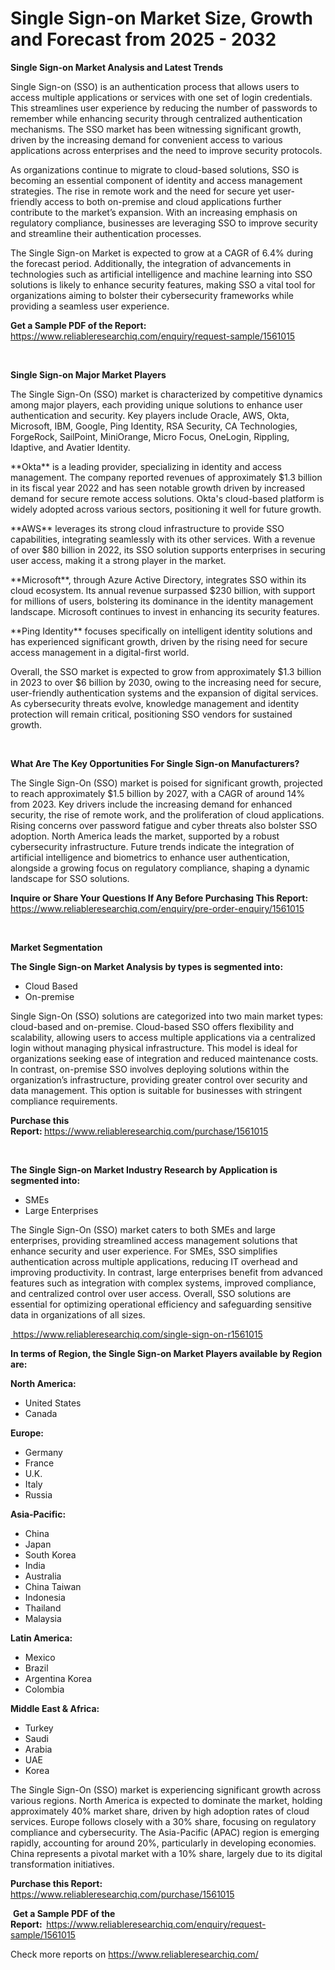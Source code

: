 <p><h1>Single Sign-on Market Size, Growth and Forecast from 2025 - 2032</h1></p><p><strong>Single Sign-on Market Analysis and Latest Trends</strong></p>
<p><p>Single Sign-on (SSO) is an authentication process that allows users to access multiple applications or services with one set of login credentials. This streamlines user experience by reducing the number of passwords to remember while enhancing security through centralized authentication mechanisms. The SSO market has been witnessing significant growth, driven by the increasing demand for convenient access to various applications across enterprises and the need to improve security protocols.</p><p>As organizations continue to migrate to cloud-based solutions, SSO is becoming an essential component of identity and access management strategies. The rise in remote work and the need for secure yet user-friendly access to both on-premise and cloud applications further contribute to the market’s expansion. With an increasing emphasis on regulatory compliance, businesses are leveraging SSO to improve security and streamline their authentication processes.</p><p>The Single Sign-on Market is expected to grow at a CAGR of 6.4% during the forecast period. Additionally, the integration of advancements in technologies such as artificial intelligence and machine learning into SSO solutions is likely to enhance security features, making SSO a vital tool for organizations aiming to bolster their cybersecurity frameworks while providing a seamless user experience.</p></p>
<p><strong>Get a Sample PDF of the Report:&nbsp;</strong> <a href="https://www.reliableresearchiq.com/enquiry/request-sample/1561015?utm_campaign=2291&utm_medium=2&utm_source=Github&utm_content=ia&utm_term=09032025&utm_id=single-sign-on">https://www.reliableresearchiq.com/enquiry/request-sample/1561015</a></p>
<p>&nbsp;</p>
<p><strong>Single Sign-on Major Market Players</strong></p>
<p><p>The Single Sign-On (SSO) market is characterized by competitive dynamics among major players, each providing unique solutions to enhance user authentication and security. Key players include Oracle, AWS, Okta, Microsoft, IBM, Google, Ping Identity, RSA Security, CA Technologies, ForgeRock, SailPoint, MiniOrange, Micro Focus, OneLogin, Rippling, Idaptive, and Avatier Identity.</p><p>**Okta** is a leading provider, specializing in identity and access management. The company reported revenues of approximately $1.3 billion in its fiscal year 2022 and has seen notable growth driven by increased demand for secure remote access solutions. Okta's cloud-based platform is widely adopted across various sectors, positioning it well for future growth.</p><p>**AWS** leverages its strong cloud infrastructure to provide SSO capabilities, integrating seamlessly with its other services. With a revenue of over $80 billion in 2022, its SSO solution supports enterprises in securing user access, making it a strong player in the market.</p><p>**Microsoft**, through Azure Active Directory, integrates SSO within its cloud ecosystem. Its annual revenue surpassed $230 billion, with support for millions of users, bolstering its dominance in the identity management landscape. Microsoft continues to invest in enhancing its security features.</p><p>**Ping Identity** focuses specifically on intelligent identity solutions and has experienced significant growth, driven by the rising need for secure access management in a digital-first world.</p><p>Overall, the SSO market is expected to grow from approximately $1.3 billion in 2023 to over $6 billion by 2030, owing to the increasing need for secure, user-friendly authentication systems and the expansion of digital services. As cybersecurity threats evolve, knowledge management and identity protection will remain critical, positioning SSO vendors for sustained growth.</p></p>
<p>&nbsp;</p>
<p><strong>What Are The Key Opportunities For Single Sign-on Manufacturers?</strong></p>
<p><p>The Single Sign-On (SSO) market is poised for significant growth, projected to reach approximately $1.5 billion by 2027, with a CAGR of around 14% from 2023. Key drivers include the increasing demand for enhanced security, the rise of remote work, and the proliferation of cloud applications. Rising concerns over password fatigue and cyber threats also bolster SSO adoption. North America leads the market, supported by a robust cybersecurity infrastructure. Future trends indicate the integration of artificial intelligence and biometrics to enhance user authentication, alongside a growing focus on regulatory compliance, shaping a dynamic landscape for SSO solutions.</p></p>
<p><strong>Inquire or Share Your Questions If Any Before Purchasing This Report:</strong> <a href="https://www.reliableresearchiq.com/enquiry/pre-order-enquiry/1561015?utm_campaign=2291&utm_medium=2&utm_source=Github&utm_content=ia&utm_term=09032025&utm_id=single-sign-on">https://www.reliableresearchiq.com/enquiry/pre-order-enquiry/1561015</a></p>
<p>&nbsp;</p>
<p><strong>Market Segmentation</strong></p>
<p><strong>The Single Sign-on Market Analysis by types is segmented into:</strong></p>
<p><ul><li>Cloud Based</li><li>On-premise</li></ul></p>
<p><p>Single Sign-On (SSO) solutions are categorized into two main market types: cloud-based and on-premise. Cloud-based SSO offers flexibility and scalability, allowing users to access multiple applications via a centralized login without managing physical infrastructure. This model is ideal for organizations seeking ease of integration and reduced maintenance costs. In contrast, on-premise SSO involves deploying solutions within the organization’s infrastructure, providing greater control over security and data management. This option is suitable for businesses with stringent compliance requirements.</p></p>
<p><strong>Purchase this Report:&nbsp;</strong><a href="https://www.reliableresearchiq.com/purchase/1561015?utm_campaign=2291&utm_medium=2&utm_source=Github&utm_content=ia&utm_term=09032025&utm_id=single-sign-on">https://www.reliableresearchiq.com/purchase/1561015</a></p>
<p>&nbsp;</p>
<p><strong>The Single Sign-on Market Industry Research by Application is segmented into:</strong></p>
<p><ul><li>SMEs</li><li>Large Enterprises</li></ul></p>
<p><p>The Single Sign-On (SSO) market caters to both SMEs and large enterprises, providing streamlined access management solutions that enhance security and user experience. For SMEs, SSO simplifies authentication across multiple applications, reducing IT overhead and improving productivity. In contrast, large enterprises benefit from advanced features such as integration with complex systems, improved compliance, and centralized control over user access. Overall, SSO solutions are essential for optimizing operational efficiency and safeguarding sensitive data in organizations of all sizes.</p></p>
<p><a href="https://www.reliableresearchiq.com/single-sign-on-r1561015?utm_campaign=2291&utm_medium=2&utm_source=Github&utm_content=ia&utm_term=09032025&utm_id=single-sign-on">&nbsp;https://www.reliableresearchiq.com/single-sign-on-r1561015</a></p>
<p><strong>In terms of Region, the Single Sign-on Market Players available by Region are:</strong></p>
<p>
    <p> <strong> North America: </strong>
        <ul>
            <li>United States</li>
            <li>Canada</li>
        </ul>
        </p> 
    <p> <strong> Europe: </strong>
        <ul>
            <li>Germany</li>
            <li>France</li>
            <li>U.K.</li>
            <li>Italy</li>
            <li>Russia</li>
        </ul>
        </p> 
    <p> <strong> Asia-Pacific: </strong>
        <ul>
            <li>China</li>
            <li>Japan</li>
            <li>South Korea</li>
            <li>India</li>
            <li>Australia</li>
            <li>China Taiwan</li>
            <li>Indonesia</li>
            <li>Thailand</li>
            <li>Malaysia</li>
        </ul>
        </p> 
    <p> <strong> Latin America: </strong>
        <ul>
            <li>Mexico</li>
            <li>Brazil</li>
            <li>Argentina Korea</li>
            <li>Colombia</li>
        </ul>
        </p> 
    <p> <strong> Middle East & Africa: </strong>
        <ul>
            <li>Turkey</li>
            <li>Saudi</li>
            <li>Arabia</li>
            <li>UAE</li>
            <li>Korea</li>
        </ul>
    </p>
    </p>
<p><p>The Single Sign-On (SSO) market is experiencing significant growth across various regions. North America is expected to dominate the market, holding approximately 40% market share, driven by high adoption rates of cloud services. Europe follows closely with a 30% share, focusing on regulatory compliance and cybersecurity. The Asia-Pacific (APAC) region is emerging rapidly, accounting for around 20%, particularly in developing economies. China represents a pivotal market with a 10% share, largely due to its digital transformation initiatives.</p></p>
<p><strong>Purchase this Report: </strong><a href="https://www.reliableresearchiq.com/purchase/1561015?utm_campaign=2291&utm_medium=2&utm_source=Github&utm_content=ia&utm_term=09032025&utm_id=single-sign-on">https://www.reliableresearchiq.com/purchase/1561015</a></p>
<p>&nbsp;<strong>Get a Sample PDF of the Report:&nbsp;&nbsp;</strong><a href="https://www.reliableresearchiq.com/enquiry/request-sample/1561015?utm_campaign=2291&utm_medium=2&utm_source=Github&utm_content=ia&utm_term=09032025&utm_id=single-sign-on">https://www.reliableresearchiq.com/enquiry/request-sample/1561015</a></p>
<p><strong></strong></p>
<p>Check more reports on <a href="https://www.reliableresearchiq.com/?utm_campaign=2291&utm_medium=2&utm_source=Github&utm_content=ia&utm_term=09032025&utm_id=single-sign-on">https://www.reliableresearchiq.com/</a></p>